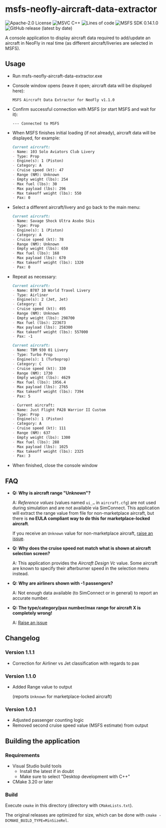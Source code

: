 # msfs-neofly-aircraft-data-extractor

![Apache-2.0 License](https://img.shields.io/github/license/savormix/msfs-neofly-aircraft-data-extractor)
![MSVC C++](https://img.shields.io/github/languages/top/savormix/msfs-neofly-aircraft-data-extractor)
![Lines of code](https://img.shields.io/tokei/lines/github/savormix/msfs-neofly-aircraft-data-extractor)
![MSFS SDK 0.14.1.0](https://img.shields.io/badge/MSFS%20SDK-0.14.1.0-lightgrey)
![GitHub release (latest by date)](https://img.shields.io/github/v/release/savormix/msfs-neofly-aircraft-data-extractor)


A console application to display aircraft data required to add/update an aircraft in NeoFly in real time (as different aircraft/liveries are selected in MSFS).

## Usage

- Run msfs-neofly-aircraft-data-extractor.exe
- Console window opens (leave it open; aircraft data will be displayed here):

  `MSFS Aircraft Data Extractor for NeoFly v1.1.0`
- Confirm successful connection with MSFS (or start MSFS and wait for it):

  `--- Connected to MSFS`
- When MSFS finishes initial loading (if not already), aircraft data will be displayed, for example:
  ```markdown
  Current aircraft:
  - Name: 103 Solo Aviators Club Livery
  - Type: Prop
  - Engine(s): 1 (Piston)
  - Category: A
  - Cruise speed (kt): 47
  - Range (NM): Unknown
  - Empty weight (lbs): 254
  - Max fuel (lbs): 30
  - Max payload (lbs): 296
  - Max takeoff weight (lbs): 550
  - Pax: 0
  ```
- Select a different aircraft/livery and go back to the main menu:
  ```markdown
  Current aircraft:
  - Name: Savage Shock Ultra Asobo Skis
  - Type: Prop
  - Engine(s): 1 (Piston)
  - Category: A
  - Cruise speed (kt): 78
  - Range (NM): Unknown
  - Empty weight (lbs): 650
  - Max fuel (lbs): 168
  - Max payload (lbs): 670
  - Max takeoff weight (lbs): 1320
  - Pax: 0
  ```
- Repeat as necessary:
  ```markdown
  Current aircraft:
  - Name: B787 10 World Travel Livery
  - Type: Airliner
  - Engine(s): 2 (Jet, Jet)
  - Category: E
  - Cruise speed (kt): 495
  - Range (NM): Unknown
  - Empty weight (lbs): 298700
  - Max fuel (lbs): 223673
  - Max payload (lbs): 258300
  - Max takeoff weight (lbs): 557000
  - Pax: -1
    ```
  ```markdown
  Current aircraft:
  - Name: TBM 930 01 Livery
  - Type: Turbo Prop
  - Engine(s): 1 (Turboprop)
  - Category: C
  - Cruise speed (kt): 330
  - Range (NM): 1730
  - Empty weight (lbs): 4629
  - Max fuel (lbs): 1956.4
  - Max payload (lbs): 2765
  - Max takeoff weight (lbs): 7394
  - Pax: 5
  ```
  ```markdown
  - Current aircraft:
  - Name: Just Flight PA28 Warrior II Custom
  - Type: Prop
  - Engine(s): 1 (Piston)
  - Category: A
  - Cruise speed (kt): 111
  - Range (NM): 637
  - Empty weight (lbs): 1300
  - Max fuel (lbs): 288
  - Max payload (lbs): 1025
  - Max takeoff weight (lbs): 2325
  - Pax: 3
  ```
- When finished, close the console window

## FAQ

- **Q: Why is aircraft range "Unknown"?**

  A: _Reference values_ (values named `ui_…` in `aircraft.cfg`) are not used during simulation and are not available via SimConnect.
  This application will extract the range value from file for non-marketplace aircraft, but there is **no EULA compliant way to do this for marketplace-locked aircraft**.

  If you receive an `Unknown` value for non-marketplace aircraft, [raise an issue](https://github.com/savormix/msfs-neofly-aircraft-data-extractor/issues).

- **Q: Why does the cruise speed not match what is shown at aircraft selection screen?**

  A: This application provides the _Aircraft Design Vc_ value. Some aircraft are known to specify their afterburner speed in the selection menu instead.

- **Q: Why are airliners shown with -1 passengers?**
  
  A: Not enough data available (to SimConnect or in general) to report an accurate number.
- **Q: The type/category/pax number/max range for aircraft X is completely wrong!**

  A: [Raise an issue](https://github.com/savormix/msfs-neofly-aircraft-data-extractor/issues)

## Changelog

### Version 1.1.1

- Correction for Airliner vs Jet classification with regards to pax

### Version 1.1.0

- Added Range value to output

  (reports `Unknown` for marketplace-locked aircraft)

### Version 1.0.1

- Adjusted passenger counting logic
- Removed second cruise speed value (MSFS estimate) from output

## Building the application

### Requirements

- Visual Studio build tools
  - Install the latest if in doubt
  - Make sure to select "Desktop development with C++"
- CMake 3.20 or later

### Build

Execute `cmake` in this directory (directory with `CMakeLists.txt`).

The original releases are optimized for size, which can be done with `cmake -DCMAKE_BUILD_TYPE=MinSizeRel`.
